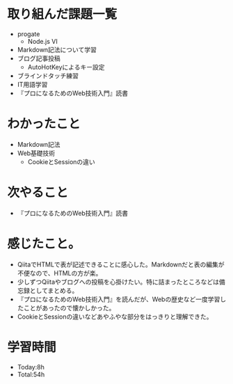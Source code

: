 # 取り組んだ課題一覧
- progate
  - Node.js VI
- Markdown記法について学習
- ブログ記事投稿
  - AutoHotKeyによるキー設定
- ブラインドタッチ練習
- IT用語学習
- 『プロになるためのWeb技術入門』読書

# わかったこと
- Markdown記法
- Web基礎技術
  - CookieとSessionの違い

# 次やること
- 『プロになるためのWeb技術入門』読書

# 感じたこと。
- QiitaでHTMLで表が記述できることに感心した。Markdownだと表の編集が不便なので、HTMLの方が楽。
- 少しずつQiitaやブログへの投稿を心掛けたい。特に詰まったところなどは備忘録としてまとめる。
- 『プロになるためのWeb技術入門』を読んだが、Webの歴史など一度学習したことがあったので懐かしかった。
- CookieとSessionの違いなどあやふやな部分をはっきりと理解できた。

# 学習時間
- Today:8h
- Total:54h
